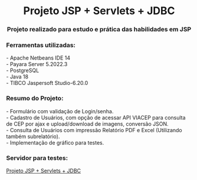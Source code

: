 <h1 align="center">Projeto JSP + Servlets + JDBC</h1>
<h3 align="center">Projeto realizado para estudo e prática das habilidades em JSP</h3>

<h3 align="left">Ferramentas utilizadas:</h3>
- Apache Netbeans IDE 14 
<br/>
- Payara Server 5.2022.3
<br/>
- PostgreSQL 
<br/>
- Java 18
<br/>
- TIBCO Jaspersoft Studio-6.20.0
<br/>

<h3 align="left">Resumo do Projeto:</h3>
- Formulário com validação de Login/senha.
<br/>
- Cadastro de Usuários, com opção de acessar API VIACEP para consulta de CEP por ajax e upload/download de imagens, conversão JSON.
<br/>
- Consulta de Usuários com impressão Relatório PDF e Excel (Utilizando também subrelatório).
<br/>
- Implementação de gráfico para testes.
<br/>

<h3 align="left">Servidor para testes:</h3>
<p align="left">
<a href="http://localhost:8080/jsp-servlets" target="blank">Projeto JSP + Servlets + JDBC</a>
</p>
